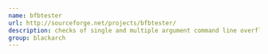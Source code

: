 ```yaml
---
name: bfbtester
url: http://sourceforge.net/projects/bfbtester/
description: checks of single and multiple argument command line overflows and environment variable overflows URL : http://sourceforge.net/projects/bfbtester/ Groups : blackarch blackarch-exploitation
group: blackarch
---
```

